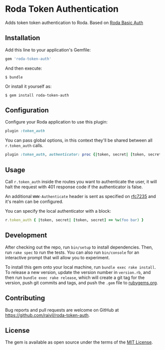 # Roda Token Authentication

Adds token token authentication to Roda.
Based on [Roda Basic Auth](https://github.com/badosu/roda-basic-auth)

## Installation

Add this line to your application's Gemfile:

```ruby
gem 'roda-token-auth'
```

And then execute:

    $ bundle

Or install it yourself as:

    $ gem install roda-token-auth

## Configuration

Configure your Roda application to use this plugin:

```ruby
plugin :token_auth
```

You can pass global options, in this context they'll be shared between all
`r.token_auth` calls.

```ruby
plugin :token_auth, authenticator: proc {|token, secret| [token, secret] == %w(foo bar)},
```

## Usage

Call `r.token_auth` inside the routes you want to authenticate the user, it will halt
the request with 401 response code if the authenticator is false.

An additional `WWW-Authenticate` header is sent as specified on [rfc7235](https://tools.ietf.org/html/rfc7235#section-4.1) and it's realm can be configured.

You can specify the local authenticator with a block:

```ruby
r.token_auth { |token, secret| [token, secret] == %w(foo bar) }
```

## Development

After checking out the repo, run `bin/setup` to install dependencies. Then, run `rake spec` to run the tests. You can also run `bin/console` for an interactive prompt that will allow you to experiment.

To install this gem onto your local machine, run `bundle exec rake install`. To release a new version, update the version number in `version.rb`, and then run `bundle exec rake release`, which will create a git tag for the version, push git commits and tags, and push the `.gem` file to [rubygems.org](https://rubygems.org).

## Contributing

Bug reports and pull requests are welcome on GitHub at https://github.com/raivil/roda-token-auth.

## License

The gem is available as open source under the terms of the [MIT License](http://opensource.org/licenses/MIT).
